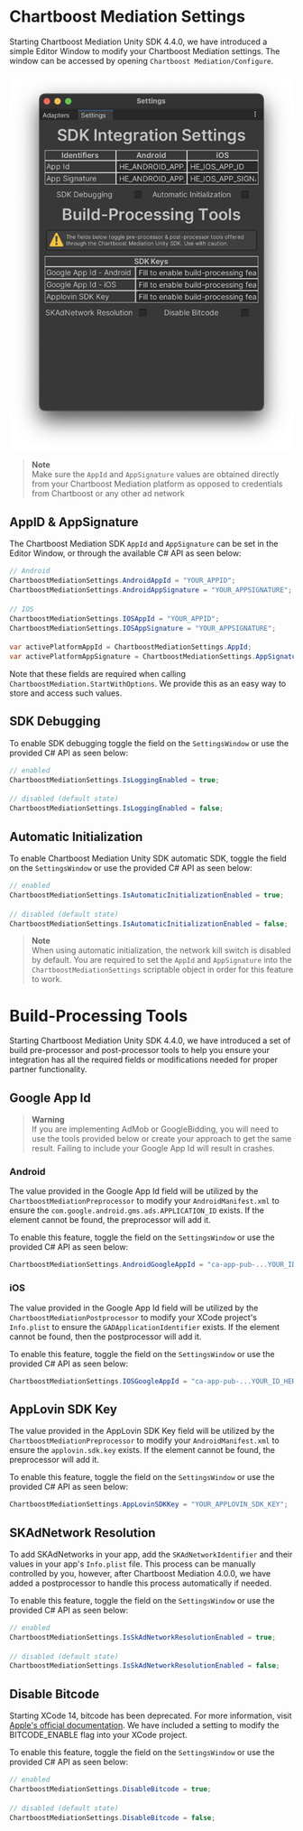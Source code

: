 # Chartboost Mediation Settings
Starting Chartboost Mediation Unity SDK 4.4.0, we have introduced a simple Editor Window to modify your Chartboost Mediation settings. The window can be accessed by opening `Chartboost Mediation/Configure`.

![Chartboost Mediation Settings](../images/chartboost-mediation-settings.png)

> **Note** \
>  Make sure the `AppId` and `AppSignature` values are obtained directly from your Chartboost Mediation platform as opposed to credentials from Chartboost or any other ad network

## AppID & AppSignature

The Chartboost Mediation SDK `AppId` and `AppSignature` can be set in the Editor Window, or through the available C# API as seen below:

```csharp
// Android
ChartboostMediationSettings.AndroidAppId = "YOUR_APPID";
ChartboostMediationSettings.AndroidAppSignature = "YOUR_APPSIGNATURE";

// IOS
ChartboostMediationSettings.IOSAppId = "YOUR_APPID";
ChartboostMediationSettings.IOSAppSignature = "YOUR_APPSIGNATURE";

var activePlatformAppId = ChartboostMediationSettings.AppId;
var activePlatformAppSignature = ChartboostMediationSettings.AppSignature;
```

Note that these fields are required when calling `ChartboostMediation.StartWithOptions`. We provide this as an easy way to store and access such values.

## SDK Debugging

To enable SDK debugging toggle the field on the `SettingsWindow` or use the provided C# API as seen below:

```csharp
// enabled
ChartboostMediationSettings.IsLoggingEnabled = true;

// disabled (default state)
ChartboostMediationSettings.IsLoggingEnabled = false;
```

## Automatic Initialization

To enable Chartboost Mediation Unity SDK automatic SDK, toggle the field on the `SettingsWindow` or use the provided C# API as seen below:

```csharp
// enabled
ChartboostMediationSettings.IsAutomaticInitializationEnabled = true;

// disabled (default state)
ChartboostMediationSettings.IsAutomaticInitializationEnabled = false;
```

> **Note** \
> When using automatic initialization, the network kill switch is disabled by default. You are required to set the `AppId` and `AppSignature` into the `ChartboostMediationSettings` scriptable object in order for this feature to work.

# Build-Processing Tools

Starting Chartboost Mediation Unity SDK 4.4.0, we have introduced a set of build pre-processor and post-processor tools to help you ensure your integration has all the required fields or modifications needed for proper partner functionality.

## Google App Id 

> **Warning** \
> If you are implementing AdMob or GoogleBidding, you will need to use the tools provided below or create your approach to get the same result. Failing to include your Google App Id will result in crashes.

### Android

The value provided in the Google App Id field will be utilized by the `ChartboostMediationPreprocessor` to modify your `AndroidManifest.xml` to ensure the `com.google.android.gms.ads.APPLICATION_ID` exists. If the element cannot be found, the preprocessor will add it.

To enable this feature, toggle the field on the `SettingsWindow` or use the provided C# API as seen below:

```csharp
ChartboostMediationSettings.AndroidGoogleAppId = "ca-app-pub-...YOUR_ID_HERE";
```

### iOS
The value provided in the Google App Id field will be utilized by the `ChartboostMediationPostprocessor` to modify your XCode project's `Info.plist` to ensure the `GADApplicationIdentifier` exists. If the element cannot be found, then the postprocessor will add it.

To enable this feature, toggle the field on the `SettingsWindow` or use the provided C# API as seen below:

```csharp
ChartboostMediationSettings.IOSGoogleAppId = "ca-app-pub-...YOUR_ID_HERE";
```

## AppLovin SDK Key

The value provided in the AppLovin SDK Key field will be utilized by the `ChartboostMediationPreprocessor` to modify your `AndroidManifest.xml` to ensure the `applovin.sdk.key` exists. If the element cannot be found, the preprocessor will add it.

To enable this feature, toggle the field on the `SettingsWindow` or use the provided C# API as seen below:

```csharp
ChartboostMediationSettings.AppLovinSDKKey = "YOUR_APPLOVIN_SDK_KEY";
```

## SKAdNetwork Resolution

To add SKAdNetworks in your app, add the `SKAdNetworkIdentifier` and their values in your app's `Info.plist` file. This process can be manually controlled by you, however, after Chartboost Mediation 4.0.0, we have added a postprocessor to handle this process automatically if needed.

To enable this feature, toggle the field on the `SettingsWindow` or use the provided C# API as seen below:

```csharp
// enabled
ChartboostMediationSettings.IsSkAdNetworkResolutionEnabled = true;

// disabled (default state)
ChartboostMediationSettings.IsSkAdNetworkResolutionEnabled = false;
```

## Disable Bitcode

Starting XCode 14, bitcode has been deprecated. For more information, visit [Apple's official documentation](https://developer.apple.com/documentation/xcode-release-notes/xcode-14-release-notes#Deprecations). We have included a setting to modify the BITCODE_ENABLE flag into your XCode project.

To enable this feature, toggle the field on the `SettingsWindow` or use the provided C# API as seen below:

```csharp
// enabled
ChartboostMediationSettings.DisableBitcode = true;

// disabled (default state)
ChartboostMediationSettings.DisableBitcode = false;
```